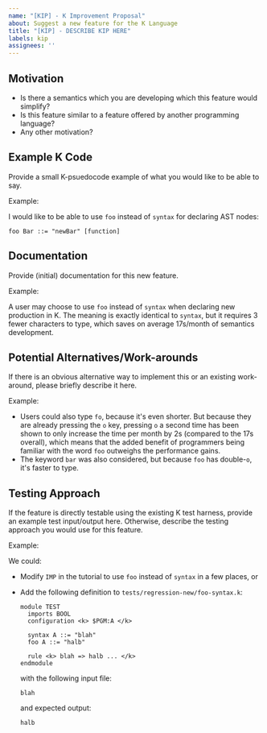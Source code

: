 ```yaml
---
name: "[KIP] - K Improvement Proposal"
about: Suggest a new feature for the K Language
title: "[KIP] - DESCRIBE KIP HERE"
labels: kip
assignees: ''
---
```


Motivation
----------

-   Is there a semantics which you are developing which this feature would simplify?
-   Is this feature similar to a feature offered by another programming language?
-   Any other motivation?

Example K Code
--------------

Provide a small K-psuedocode example of what you would like to be able to say.

Example:

I would like to be able to use `foo` instead of `syntax` for declaring AST nodes:

```
foo Bar ::= "newBar" [function]
```

Documentation
-------------

Provide (initial) documentation for this new feature.

Example:

A user may choose to use `foo` instead of `syntax` when declaring new production in K.
The meaning is exactly identical to `syntax`, but it requires 3 fewer characters to type, which saves on average 17s/month of semantics development.

Potential Alternatives/Work-arounds
-----------------------------------

If there is an obvious alternative way to implement this or an existing work-around, please briefly describe it here.

Example:

-   Users could also type `fo`, because it's even shorter. But because they are already pressing the `o` key, pressing `o` a second time has been shown to only increase the time per month by 2s (compared to the 17s overall), which means that the added benefit of programmers being familiar with the word `foo` outweighs the performance gains.
-   The keyword `bar` was also considered, but because `foo` has double-`o`, it's faster to type.

Testing Approach
----------------

If the feature is directly testable using the existing K test harness, provide an example test input/output here.
Otherwise, describe the testing approach you would use for this feature.

Example:

We could:

-   Modify `IMP` in the tutorial to use `foo` instead of `syntax` in a few places, or
-   Add the following definition to `tests/regression-new/foo-syntax.k`:

    ```
    module TEST
      imports BOOL
      configuration <k> $PGM:A </k>

      syntax A ::= "blah"
      foo A ::= "halb"

      rule <k> blah => halb ... </k>
    endmodule
    ```

    with the following input file:

    ```
    blah
    ```

    and expected output:

    ```
    halb
    ```

